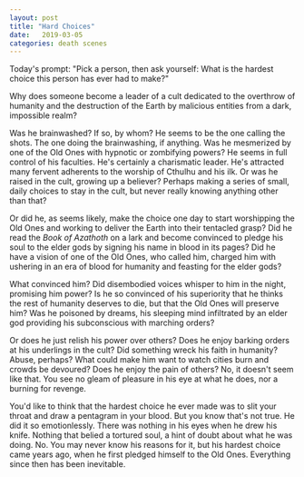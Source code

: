 ```yaml
---
layout: post
title: "Hard Choices"
date:   2019-03-05
categories: death scenes
---
```

Today's prompt: "Pick a person, then ask yourself: What is the hardest choice this person has ever had to make?"

Why does someone become a leader of a cult dedicated to the overthrow of humanity and the destruction of the Earth by malicious entities from a dark, impossible realm?

Was he brainwashed? If so, by whom? He seems to be the one calling the shots. The one doing the brainwashing, if anything. Was he mesmerized by one of the Old Ones with hypnotic or zombifying powers? He seems in full control of his faculties. He's certainly a charismatic leader. He's attracted many fervent adherents to the worship of Cthulhu and his ilk. Or was he raised in the cult, growing up a believer? Perhaps making a series of small, daily choices to stay in the cult, but never really knowing anything other than that? 

Or did he, as seems likely, make the choice one day to start worshipping the Old Ones and working to deliver the Earth into their tentacled grasp? Did he read the *Book of Azathoth* on a lark and become convinced to pledge his soul to the elder gods by signing his name in blood in its pages? Did he have a vision of one of the Old Ones, who called him, charged him with ushering in an era of blood for humanity and feasting for the elder gods?

What convinced him? Did disembodied voices whisper to him in the night, promising him power? Is he so convinced of his superiority that he thinks the rest of humanity deserves to die, but that the Old Ones will preserve him? Was he poisoned by dreams, his sleeping mind infiltrated by an elder god providing his subconscious with marching orders? 

Or does he just relish his power over others? Does he enjoy barking orders at his underlings in the cult? Did something wreck his faith in humanity? Abuse, perhaps? What could make him want to watch cities burn and crowds be devoured? Does he enjoy the pain of others? No, it doesn't seem like that. You see no gleam of pleasure in his eye at what he does, nor a burning for revenge.

You'd like to think that the hardest choice he ever made was to slit your throat and draw a pentagram in your blood. But you know that's not true. He did it so emotionlessly. There was nothing in his eyes when he drew his knife. Nothing that belied a tortured soul, a hint of doubt about what he was doing. No. You may never know his reasons for it, but his hardest choice came years ago, when he first pledged himself to the Old Ones. Everything since then has been inevitable.
